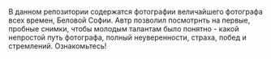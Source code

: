 В данном репозитории содержатся фотографии величайшего фотографа всех времен, Беловой Софии. Автр позволил посмотрнть на первые, пробные снимки, чтобы молодым талантам было понятно - какой непростой путь фотографа, полный неуверенности, страха, побед и стремлений. Ознакомьтесь!
